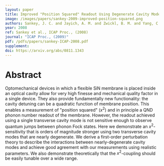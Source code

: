 ```yaml
---
layout: paper
title: Improved "Position Squared" Readout Using Degenerate Cavity Modes
image: /images/papers/sankey-2009-improved-position-squared.png
authors: Sankey, J. C. and Jayich, A. M. and Zwickl, B. M. and Yang, C. and Harris, J. G. E.
year: 2008
ref: Sankey et al., ICAP Proc., (2008)
journal: "ICAP Proc., (2009)"
pdf: /pdfs/papers/sankey-ICAP-2008.pdf
supplement:
doi: https://arxiv.org/abs/0811.1343
---
```


# Abstract

Optomechanical devices in which a flexible SiN membrane is placed inside an optical cavity allow for very high finesse and mechanical quality factor in a single device. They also provide fundamentally new functionality: the cavity detuning can be a quadratic function of membrane position. This enables a measurement of "position squared" ($x^2$) and in principle a QND phonon number readout of the membrane. However, the readout achieved using a single transverse cavity mode is not sensitive enough to observe quantum jumps between phonon Fock states.
Here we demonstrate an $x^2$-sensitivity that is orders of magnitude stronger using two transverse cavity modes that are nearly degenerate. We derive a first-order perturbation theory to describe the interactions between nearly-degenerate cavity modes and achieve good agreement with our measurements using realistic parameters. We also demonstrate theoretically that the $x^2$-coupling should be easily tunable over a wide range.
